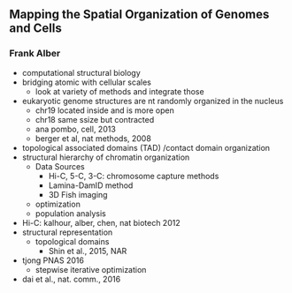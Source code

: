 ## Mapping the Spatial Organization of Genomes and Cells ##
### Frank Alber ###

- computational structural biology
- bridging atomic with cellular scales
  - look at variety of methods and integrate those
- eukaryotic genome structures are nt randomly organized in the nucleus
  - chr19 located inside and is more open
  - chr18 same ssize but contracted
  - ana pombo, cell, 2013 
  - berger et al, nat methods, 2008
- topological associated domains (TAD) /contact domain organization
- structural hierarchy of chromatin organization
  - Data Sources
    - Hi-C, 5-C, 3-C: chromosome capture methods
    - Lamina-DamID method
    - 3D Fish imaging
  - optimization
  - population analysis
- Hi-C: kalhour, alber, chen, nat biotech 2012
- structural representation
  - topological domains
    - Shin et al., 2015, NAR 
- tjong PNAS 2016
  - stepwise iterative optimization
- dai et al., nat. comm., 2016 
